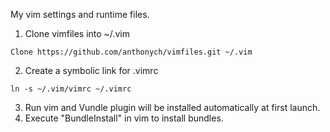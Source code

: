 My vim settings and runtime files.

1. Clone vimfiles into ~/.vim
```
Clone https://github.com/anthonych/vimfiles.git ~/.vim
```
2. Create a symbolic link for .vimrc
```
ln -s ~/.vim/vimrc ~/.vimrc
```
3. Run vim and Vundle plugin will be installed automatically at first launch.
4. Execute "BundleInstall" in vim to install bundles.
